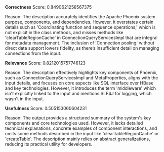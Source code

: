 **Correctness**
Score: 0.8490621258567375

Reason: The description accurately identifies the Apache Phoenix system purpose, components, and dependencies. However, it overstates certain details such as 'Coordinating function and sequence operations,' which is not explicit in the class methods, and
misses methods like 'clearTableRegionCache' in ConnectionQueryServicesImpl that are integral for metadata management. The inclusion of 'Connection pooling' without direct data support lowers fidelity, as there’s insufficient detail on managing 
connections from the input.

**Relevance**
Score: 0.8212015757746123

Reason: The description effectively highlights key components of Phoenix, such as ConnectionQueryServicesImpl and MetaProperties, aligns with the input details, and focuses on core aspects like SQL interface over HBase and key technologies. However, it 
introduces the term 'middleware' which isn't explicitly linked to the input and mentions SLF4J for logging, which wasn't in the input.

**Usefulness**
Score: 0.505153060604231

Reason: The output provides a structured summary of the system's key components and core technologies used. However, it lacks detailed technical explanations, concrete examples of component interactions, and omits some methods described in the input like
'clearTableRegionCache' or 'createTable'. The description mainly relies on abstract generalizations, reducing its practical utility for developers.